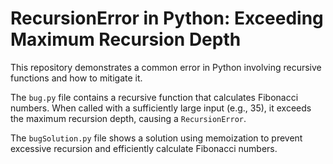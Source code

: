 # RecursionError in Python: Exceeding Maximum Recursion Depth

This repository demonstrates a common error in Python involving recursive functions and how to mitigate it.

The `bug.py` file contains a recursive function that calculates Fibonacci numbers.  When called with a sufficiently large input (e.g., 35), it exceeds the maximum recursion depth, causing a `RecursionError`.

The `bugSolution.py` file shows a solution using memoization to prevent excessive recursion and efficiently calculate Fibonacci numbers.